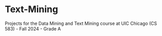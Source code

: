 # Text-Mining
Projects for the Data Mining and Text Mining course at UIC Chicago (CS 583) - Fall 2024 - Grade A
